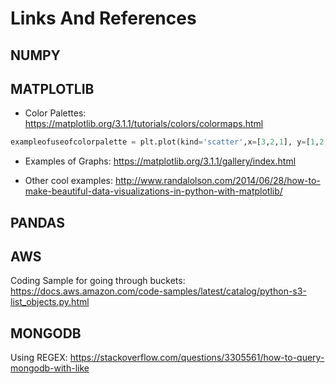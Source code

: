 # Links And References

## NUMPY


## MATPLOTLIB
* Color Palettes: https://matplotlib.org/3.1.1/tutorials/colors/colormaps.html
```python
exampleofuseofcolorpalette = plt.plot(kind='scatter',x=[3,2,1], y=[1,2,3], c=[5,6,7], colormap='jet')
```
* Examples of Graphs: https://matplotlib.org/3.1.1/gallery/index.html

* Other cool examples: http://www.randalolson.com/2014/06/28/how-to-make-beautiful-data-visualizations-in-python-with-matplotlib/

## PANDAS
## AWS
Coding Sample for going through buckets: https://docs.aws.amazon.com/code-samples/latest/catalog/python-s3-list_objects.py.html

## MONGODB
Using REGEX: https://stackoverflow.com/questions/3305561/how-to-query-mongodb-with-like

